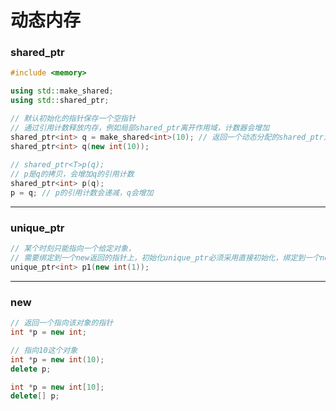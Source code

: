 # 动态内存

### shared_ptr

```cpp
#include <memory>

using std::make_shared;
using std::shared_ptr;

// 默认初始化的指针保存一个空指针
// 通过引用计数释放内存，例如局部shared_ptr离开作用域，计数器会增加
shared_ptr<int> q = make_shared<int>(10); // 返回一个动态分配的shared_ptr对象使用args初始化
shared_ptr<int> q(new int(10));
    
// shared_ptr<T>p(q);
// p是q的拷贝，会增加q的引用计数
shared_ptr<int> p(q);
p = q; // p的引用计数会递减，q会增加
```

------

### unique_ptr

```cpp
// 某个时刻只能指向一个给定对象，
// 需要绑定到一个new返回的指针上，初始化unique_ptr必须采用直接初始化，绑定到一个new返回的指针上
unique_ptr<int> p1(new int(1));
```

-------

### new

```cpp
// 返回一个指向该对象的指针
int *p = new int;

// 指向10这个对象
int *p = new int(10);
delete p;

int *p = new int[10];
delete[] p;
```

